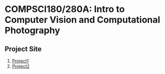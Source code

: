 # COMPSCI180/280A: Intro to Computer Vision and Computational Photography

## Project Site

1. [Project1](/project1.md)
2. [Project2](/project2.md)
